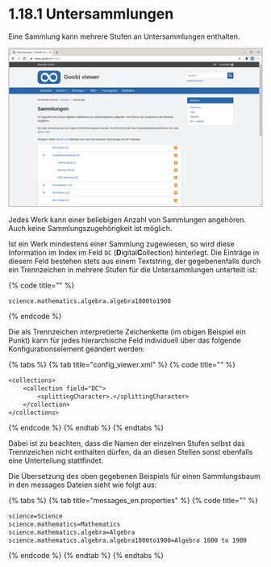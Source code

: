 # 1.18.1 Untersammlungen

Eine Sammlung kann mehrere Stufen an Untersammlungen enthalten.

![Sammlungen](../../../.gitbook/assets/conf_1.18.1.png)

Jedes Werk kann einer beliebigen Anzahl von Sammlungen angehören. Auch keine Sammlungszugehörigkeit ist möglich.

Ist ein Werk mindestens einer Sammlung zugewiesen, so wird diese Information im Index im Feld `DC` \(**D**igital**C**ollection\) hinterlegt. Die Einträge in diesem Feld bestehen stets aus einem Textstring, der gegebenenfalls durch ein Trennzeichen in mehrere Stufen für die Untersammlungen unterteilt ist:

{% code title="" %}
```text
science.mathematics.algebra.algebra1800to1900
```
{% endcode %}

Die als Trennzeichen interpretierte Zeichenkette \(im obigen Beispiel ein Punkt\) kann für jedes hierarchische Feld individuell über das folgende Konfigurationselement geändert werden:

{% tabs %}
{% tab title="config\_viewer.xml" %}
{% code title="" %}
```markup
<collections>
    <collection field="DC">
        <splittingCharacter>.</splittingCharacter>
    </collection>
</collections>
```
{% endcode %}
{% endtab %}
{% endtabs %}

Dabei ist zu beachten, dass die Namen der einzelnen Stufen selbst das Trennzeichen nicht enthalten dürfen, da an diesen Stellen sonst ebenfalls eine Unterteilung stattfindet.

Die Übersetzung des oben gegebenen Beispiels für einen Sammlungsbaum in den messages Dateien sieht wie folgt aus:

{% tabs %}
{% tab title="messages\_en.properties" %}
{% code title="" %}
```text
science=Science
science.mathematics=Mathematics
science.mathematics.algebra=Algebra
science.mathematics.algebra.algebra1800to1900=Algebra 1800 to 1900
```
{% endcode %}
{% endtab %}
{% endtabs %}

